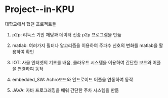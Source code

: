 # Project--in-KPU
대학교에서 했던 프로젝트들


1. p2p: 리눅스 기반 채팅과 데이터 전송 p2p 프로그램을 만듦

2. matlab: 여러가지 필터나 알고리즘을 이용하여 주파수 신호의 변화를 matlab을 활용하여 확인

3. IOT: 사물 인터넷의 기초를 배움, 클라우드 시스템을 이용하여 간단한 보드와 어플을 연결하여 동작

4. embedded_SW: Achro보드와 안드로이드 어플을 연동하여 동작

5. JAVA: 자바 프로그래밍을 배워 간단한 주차 시스템을 만듦
